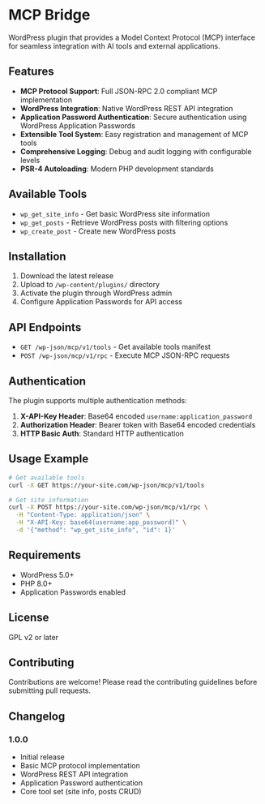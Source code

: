 # MCP Bridge

WordPress plugin that provides a Model Context Protocol (MCP) interface for seamless integration with AI tools and external applications.

## Features

- **MCP Protocol Support**: Full JSON-RPC 2.0 compliant MCP implementation
- **WordPress Integration**: Native WordPress REST API integration
- **Application Password Authentication**: Secure authentication using WordPress Application Passwords
- **Extensible Tool System**: Easy registration and management of MCP tools
- **Comprehensive Logging**: Debug and audit logging with configurable levels
- **PSR-4 Autoloading**: Modern PHP development standards

## Available Tools

- `wp_get_site_info` - Get basic WordPress site information
- `wp_get_posts` - Retrieve WordPress posts with filtering options
- `wp_create_post` - Create new WordPress posts

## Installation

1. Download the latest release
2. Upload to `/wp-content/plugins/` directory
3. Activate the plugin through WordPress admin
4. Configure Application Passwords for API access

## API Endpoints

- `GET /wp-json/mcp/v1/tools` - Get available tools manifest
- `POST /wp-json/mcp/v1/rpc` - Execute MCP JSON-RPC requests

## Authentication

The plugin supports multiple authentication methods:

1. **X-API-Key Header**: Base64 encoded `username:application_password`
2. **Authorization Header**: Bearer token with Base64 encoded credentials
3. **HTTP Basic Auth**: Standard HTTP authentication

## Usage Example

```bash
# Get available tools
curl -X GET https://your-site.com/wp-json/mcp/v1/tools

# Get site information
curl -X POST https://your-site.com/wp-json/mcp/v1/rpc \
  -H "Content-Type: application/json" \
  -H "X-API-Key: base64(username:app_password)" \
  -d '{"method": "wp_get_site_info", "id": 1}'
```

## Requirements

- WordPress 5.0+
- PHP 8.0+
- Application Passwords enabled

## License

GPL v2 or later

## Contributing

Contributions are welcome! Please read the contributing guidelines before submitting pull requests.

## Changelog

### 1.0.0
- Initial release
- Basic MCP protocol implementation
- WordPress REST API integration
- Application Password authentication
- Core tool set (site info, posts CRUD)